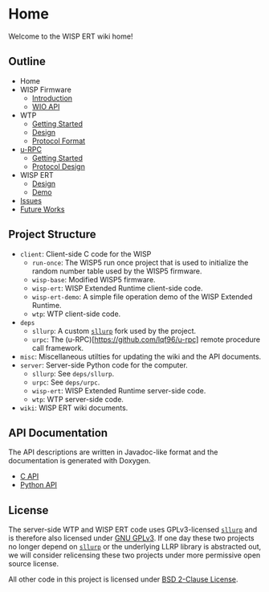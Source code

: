 # Home
Welcome to the WISP ERT wiki home!

## Outline
* Home
* WISP Firmware
  - [Introduction](wiki/WISP-Firmware:-Introduction)
  - [WIO API](wiki/WISP-Firmware:-WIO-API)
* WTP
  - [Getting Started](wiki/WTP:-Getting-Started)
  - [Design](wiki/WTP:-Design)
  - [Protocol Format](wiki/WTP:-Protocol-Format)
* [u-RPC](https://github.com/lqf96/u-rpc/wiki)
  - [Getting Started](https://github.com/lqf96/u-rpc/wiki/Getting-Started)
  - [Protocol Design](https://github.com/lqf96/u-rpc/wiki/Protocol-Design)
* WISP ERT
  - [Design](wiki/WISP-Extended-Runtime:-Design)
  - [Demo](wiki/WISP-Extended-Runtime:-Demo)
* [Issues](wiki/Issues)
* [Future Works](wiki/Future-Works)

## Project Structure
* `client`: Client-side C code for the WISP
  - `run-once`: The WISP5 run once project that is used to initialize the random number table used by the WISP5 firmware.
  - `wisp-base`: Modified WISP5 firmware.
  - `wisp-ert`: WISP Extended Runtime client-side code.
  - `wisp-ert-demo`: A simple file operation demo of the WISP Extended Runtime.
  - `wtp`: WTP client-side code.
* `deps`
  - `sllurp`: A custom [`sllurp`](https://github.com/lqf96/sllurp) fork used by the project.
  - `urpc`: The (u-RPC)[https://github.com/lqf96/u-rpc] remote procedure call framework.
* `misc`: Miscellaneous utilties for updating the wiki and the API documents.
* `server`: Server-side Python code for the computer.
  - `sllurp`: See `deps/sllurp`.
  - `urpc`: See `deps/urpc`.
  - `wisp-ert`: WISP Extended Runtime server-side code.
  - `wtp`: WTP server-side code.
* `wiki`: WISP ERT wiki documents.

## API Documentation
The API descriptions are written in Javadoc-like format and the documentation is generated with Doxygen.
* [C API](https://lqf96.github.io/wisp-ert/client/html/index.html)
* [Python API](https://lqf96.github.io/wisp-ert/server/html/index.html)

## License
The server-side WTP and WISP ERT code uses GPLv3-licensed [`sllurp`](https://github.com/lqf96/sllurp) and is therefore also licensed under [GNU GPLv3](https://github.com/lqf96/wisp-ert/blob/master/LICENSE-GPLv3). If one day these two projects no longer depend on [`sllurp`](https://github.com/lqf96/sllurp) or the underlying LLRP library is abstracted out, we will consider relicensing these two projects under more permissive open source license.

All other code in this project is licensed under [BSD 2-Clause License](https://github.com/lqf96/wisp-ert/blob/master/LICENSE-BSD-2-Clause).
